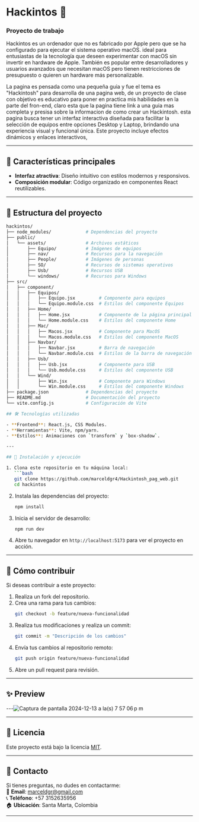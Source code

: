 # Hackintos 🚀  
### Proyecto de trabajo

Hackintos es un ordenador que no es fabricado por Apple pero que se ha configurado para ejecutar el sistema operativo macOS. ideal para entusiastas de la tecnología que deseen experimentar con macOS sin invertir en hardware de Apple. También es popular entre desarrolladores y usuarios avanzados que necesitan macOS pero tienen restricciones de presupuesto o quieren un hardware más personalizable.

La pagina es pensada como una pequeña guia y fue el tema es "Hackintosh" para desarrolla de una pagina web, de un proyecto de clase con objetivo es educativo para poner en practica mis habilidades en la parte del fron-end, claro esta que la pagina tiene link a una guia mas completa y presisa sobre la informacion de como crear un Hackintosh. esta pagina busca tener un  interfaz interactiva diseñada para facilitar la selección de equipos entre opciones Desktop y Laptop, brindando una experiencia visual y funcional única. Este proyecto incluye efectos dinámicos y enlaces interactivos, 

---

## 🚩 Características principales  
- **Interfaz atractiva**: Diseño intuitivo con estilos modernos y responsivos.    
- **Composición modular**: Código organizado en componentes React reutilizables.  

--- 

## 📁 Estructura del proyecto  

```bash
hackintos/
├── node_modules/             # Dependencias del proyecto
├── public/
│   └── assets/               # Archivos estáticos
│       ├── Equipo/           # Imágenes de equipos
│       ├── nav/              # Recursos para la navegación
│       ├── People/           # Imágenes de personas
│       ├── SO/               # Recursos de sistemas operativos
│       ├── Usb/              # Recursos USB
│       └── windows/          # Recursos para Windows
├── src/
│   ├── component/
│   │   ├── Equipos/
│   │   │   ├── Equipo.jsx         # Componente para equipos
│   │   │   └── Equipo.module.css  # Estilos del componente Equipos
│   │   ├── Home/
│   │   │   ├── Home.jsx           # Componente de la página principal
│   │   │   └── Home.module.css    # Estilos del componente Home
│   │   ├── Mac/
│   │   │   ├── Macos.jsx          # Componente para MacOS
│   │   │   └── Macos.module.css   # Estilos del componente MacOS
│   │   ├── Navbar/
│   │   │   ├── Navbar.jsx         # Barra de navegación
│   │   │   └── Navbar.module.css  # Estilos de la barra de navegación
│   │   ├── Usb/
│   │   │   ├── Usb.jsx            # Componente para USB
│   │   │   └── Usb.module.css     # Estilos del componente USB
│   │   └── Wind/
│   │       ├── Win.jsx            # Componente para Windows
│   │       └── Win.module.css     # Estilos del componente Windows
├── package.json              # Dependencias del proyecto
├── README.md                 # Documentación del proyecto
└── vite.config.js            # Configuración de Vite

## 🛠️ Tecnologías utilizadas  

- **Frontend**: React.js, CSS Modules.  
- **Herramientas**: Vite, npm/yarn.  
- **Estilos**: Animaciones con `transform` y `box-shadow`.  

---

## 🚀 Instalación y ejecución  

1. Clona este repositorio en tu máquina local:  
   ```bash
   git clone https://github.com/marceldgr4/Hackintosh_pag_web.git
   cd hackintos
   ```

2. Instala las dependencias del proyecto:  
   ```bash
   npm install
   ```

3. Inicia el servidor de desarrollo:  
   ```bash
   npm run dev
   ```

4. Abre tu navegador en `http://localhost:5173` para ver el proyecto en acción.

---

## 🌟 Cómo contribuir  

Si deseas contribuir a este proyecto:  

1. Realiza un fork del repositorio.  
2. Crea una rama para tus cambios:  
   ```bash
   git checkout -b feature/nueva-funcionalidad
   ```  
3. Realiza tus modificaciones y realiza un commit:  
   ```bash
   git commit -m "Descripción de los cambios"
   ```  
4. Envía tus cambios al repositorio remoto:  
   ```bash
   git push origin feature/nueva-funcionalidad
   ```  
5. Abre un pull request para revisión.  

---

## ✨ Preview  

---![Captura de pantalla 2024-12-13 a la(s) 7 57 06 p m](https://github.com/user-attachments/assets/c31b1858-0d56-41b0-bb42-d66dc0ec5ac8)

---

## 📃 Licencia  

Este proyecto está bajo la licencia [MIT](LICENSE).

---

## 💬 Contacto  

Si tienes preguntas, no dudes en contactarme:  
📧 **Email**: [marceldgr@gmail.com](mailto:marceldgr@gmail.com)  
📞 **Teléfono**: +57 3152635956  
🏠 **Ubicación**: Santa Marta, Colombia  

---
